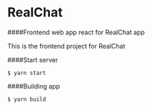 # RealChat

####Frontend web app react for RealChat app

This is the frontend project for RealChat

####Start server

```
$ yarn start
```

####Building app
```
$ yarn build
```
